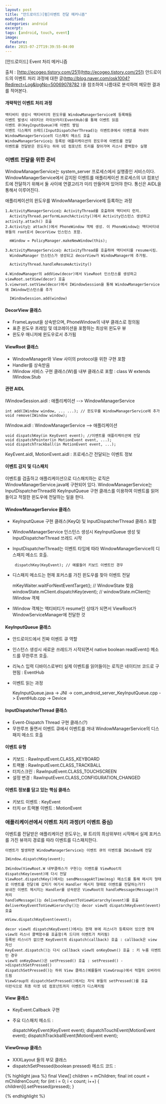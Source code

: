 ```yaml
---
layout: post
title: "안드로이드)[펌]이벤트 전달 메커니즘"
modified:
categories: android
excerpt:
tags: [android, touch, event]
image:
  feature:
date: 2015-07-27T19:39:55-04:00
---
```


[안드로이드] Event 처리 메커니즘

출처 : [http://ecogeo.tistory.com/251](http://ecogeo.tistory.com/251)
안드로이드의 이벤트 처리 과정에 대한 글(http://blog.naver.com/osk1004?Redirect=Log&logNo=50069078782 )을 참조하여 나름대로 분석하여 메모한 결과를 적어본다.

#### 개략적인 이벤트 처리 과정

    액티비티 생성시 액티비티의 윈도우를 WindowManagerService에 등록해둠
    이벤트 발생시 네이티브 라이브러리(EventHub)를 통해 이벤트 읽음
    이벤트 큐(KeyInputQueue)에 이벤트 쌓임
    이벤트 디스패치 쓰레드(InputDispatcherThread)는 이벤트큐에서 이벤트를 꺼내어
    WindowManagerService의 디스패치 메소드 호출
    WindowManagerService는 등록된 애플리케이션의 윈도우에 이벤트를 전달
    이벤트를 전달받은 윈도우는 하위 UI 컴포넌트 트리를 찾아가며 리스너 콜백함수 실행


### 이벤트 전달을 위한 준비

WindowManagerService는 system_server 프로세스에서 실행중인 서비스이다. WindowManagerService에서 감지된 이벤트를 애플리케이션 프로세스의 UI 컴포넌트에 전달하기 위해서 둘 사이에 연결고리가 미리 만들어져 있어야 한다. 통신은 AIDL을 통해서 이루어진다.

애플리케이션의 윈도우를 WindowManagerService에 등록하는 과정

    1.ActivityManagerService는 ActivityThread를 호출하여 액티비티 런치.
      ActivityThread.performLaunchActivity()에서 Activity인스턴스 생성하고 activity.attach() 호출
    2.Activity는 attach()에서 PhoneWindow 객체 생성. 이 PhoneWindow는 액티비티내 뷰들의 root로서 DecorView 인스턴스 포함.

      mWindow = PolicyManager.makeNewWindow(this);
     
    3.ActivityManagerService는 ActivityThread를 호출하여 액티비티를 resume시킴.
      WindowManager 인스턴스가 생성되고 decorView가 WindowManager에 추가됨.

      ActivityThread.handleResumeActivity()
     
    4.WindowManager의 addView(decor)에서 ViewRoot 인스턴스를 생성하고 viewRoot.setView(decor) 호출
    5.viewroot.setView(decor)에서 IWindowSession을 통해 WindowManagerService에 IWindow인스턴스를 추가

      IWindowSession.add(window) 
     

#### DecorView 클래스
- FrameLayout을 상속받으며, PhoneWindow의 내부 클래스로 정의됨
- 표준 윈도우 프레임 및 데코레이션을 포함하는 최상위 윈도우 뷰
- 윈도우 매니저에 윈도우로서 추가됨

#### ViewRoot 클래스
- WindowManager와 View 사이의 protocol을 위한 구현 포함
- Handler를 상속받음
- IWindow 서비스 구현 클래스(W)를 내부 클래스로 포함 :  class W extends IWindow.Stub

#### 관련 AIDL
IWindowSession.aidl : 애플리케이션 --> WindowManagerService

    int add(IWindow window, ... ...); // 윈도우를 WindowManagerService에 추가
    void remove(IWindow window);   

IWindow.aidl : WindowManagerService --> 애플리케이션

    void dispatchKey(in KeyEvent event); //이벤트를 애플리케이션에 전달
    void dispatchPointer(in MotionEvent event, ...);
    void dispatchTrackball(in MotionEvent event, ...);

KeyEvent.aidl, MotionEvent.aidl : 프로세스간 전달되는 이벤트 정보


#### 이벤트 감지 및 디스패치
이벤트를 검출하고 애플리케이션으로 디스패치하는 로직은 WindowManagerService.java에 구현되어 있다. WindowManagerService는 InputDispatcherThread와 KeyInputQueue 구현 클래스를 이용하여 이벤트를 읽어들이고 적절한 윈도우에 전달하는 일을 한다.

#### WindowManagerService 클래스
- KeyInputQueue 구현 클래스(KeyQ) 및 InputDispatcherThread 클래스 포함
- WindowManagerService 인스턴스 생성시 KeyInputQueue 생성 및 InputDispatcherThread 쓰레드 시작
- InputDispatcherThread는 이벤트 타입에 따라 WindowManagerService의 디스패치 메소드 호출.

       dispatchKey(KeyEvent); // 예를들어 키보드 이벤트인 경우

- 디스패치 메소드는 현재 포커스를 가진 윈도우를 찾아 이벤트 전달

     mKeyWaiter.waitForNextEventTarget(); // WindowState 찾음
     windowState.mClient.dispatchKey(event); // windowState.mClient는 IWindow 객체

- IWindow 객체는 액티비티가 resume인 상태가 되면서 ViewRoot가 WindowServiceManager에 전달한 것

#### KeyInputQueue 클래스
- 안드로이드에서 진짜 이벤트 큐 역할
- 인스턴스 생성시 새로운 쓰레드가 시작되면서 native boolean readEvent() 메소드를 무한루프 호출.
- 리눅스 입력 디바이스로부터 실제 이벤트를 읽어들이는 로직은 네이티브 코드로 구현됨 : EventHub
- 이벤트 읽는 과정 

   KeyInputQueue.java -> JNI -> com_android_server_KeyInputQueue.cpp -> EventHub.cpp -> Device

#### InputDispatcherThread 클래스
- Event-Dispatch Thread 구현 클래스(?)
- 무한루프 돌면서 이벤트 큐에서 이벤트를 꺼내 WindowManagerService의 디스패치 메소드 호출

#### 이벤트 유형
- 키보드 : RawInputEvent.CLASS_KEYBOARD
- 트랙볼 : RawInputEvent.CLASS_TRACKBALL
- 터치스크린 : RawInputEvent.CLASS_TOUCHSCREEN
- 설정 변경 : RawInputEvent.CLASS_CONFIGURATION_CHANGED

#### 이벤트 정보를 담고 있는 핵심 클래스
- 키보드 이벤트 : KeyEvent
- 터치 or 트랙볼 이벤트 : MotionEvent


### 애플리케이션에서 이벤트 처리 과정(키 이벤트 중심)

이벤트를 전달받은 애플리케이션 윈도우는, 뷰 트리의 최상위부터 시작해서 실제 포커스를 가진 뷰까지 경로를 따라 이벤트를 디스패치한다.

    이벤트가 발생하면 WindowManagerService는 이벤트 큐의 이벤트를 IWindow에 전달

    IWindow.dispatchKey(event);
     
    IWindow(ViewRoot.W 내부클래스가 구현)는 이벤트를 ViewRoot의 dispatchKey(event)에 다시 전달
    ViewRoot.dispatchKey()에서는 sendMessageAtTime(msg) 메소드를 통해 메시지 형태로 이벤트를 전달(왜 갑자기 여기서 Handler 메시지 형태로 이벤트를 전달하는가?)
    보내진 이벤트 메시지는 Handler를 상속받은 ViewRoot의 handleMessage(Message)가 처리
    handleMessage()는 deliverKeyEventToViewHierarchy(event)를 호출
    deliverKeyEventToViewHierarchy()는 decor view의 dispatchKeyEvent(event) 호출

    mView.dispatchKeyEvent(event);
     
    decor view의 dispatchKeyEvent()에서는 현재 뷰에 리스너가 등록되어 있으면 현재 view의 리스너 콜백함수를 호출함(즉 드디어 이벤트가 처리됨)
    등록된 리스너가 없으면 KeyEvent의 dispatch(callback) 호출 : callback은 view 자신
    KeyEvent.dispatch()는 다시 callback view의 onKeyDown() 호출 : 키 누름 이벤트인 경우
    view의 onKeyDown()은 setPressed() 호출 : setPressed() ->dispatchSetPressed()
    dispatchSetPressed()는 하위 View 클래스(예를들어 ViewGroup)에서 적절히 오버라이드됨
    ViewGroup의 dispatchSetPressed()에서는 자식 뷰들의 setPressed()를 호출
    이런식으로 최종 타겟 UI 컴포넌트까지 이벤트가 디스패치됨


#### View 클래스
- KeyEvent.Callback 구현
- 주요 디스패치 메소드 :

    dispatchKeyEvent(KeyEvent event);
    dispatchTouchEvent(MotionEvent event);
    dispatchTrackballEvent(MotionEvent event);

#### ViewGroup 클래스
- XXXLayout 들의 부모 클래스
- dispatchSetPressed(boolean pressed) 메소드 코드 :

{% highlight java %}
        final View[] children = mChildren;
        final int count = mChildrenCount;
        for (int i = 0; i < count; i++) {
            children[i].setPressed(pressed);
        }

{% endhighlight %}